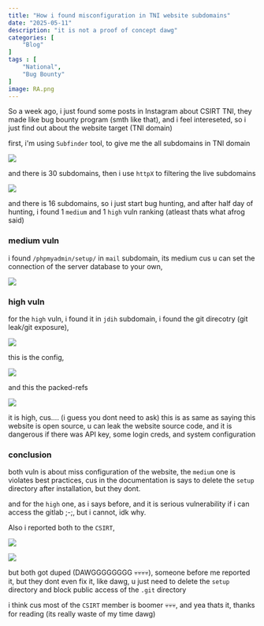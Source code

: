 ```yaml
---
title: "How i found misconfiguration in TNI website subdomains"
date: "2025-05-11"
description: "it is not a proof of concept dawg"
categories: [
    "Blog"
]
tags : [
    "National",
    "Bug Bounty"
]
image: RA.png
---
```

So a week ago, i just found some posts in Instagram about CSIRT TNI, they made like bug bounty program (smth like that), and i feel intereseted, so i just find out about the website target (TNI domain)

first, i'm using `Subfinder` tool, to give me the all subdomains in TNI domain

![](subfinder.png)

and there is 30 subdomains, then i use `httpX` to filtering the live subdomains

![](httpx.png)

and there is 16 subdomains, so i just start bug hunting, and after half day of hunting, i found 1 `medium` and 1 `high` vuln ranking (atleast thats what afrog said)

### medium vuln
i found `/phpmyadmin/setup/` in `mail` subdomain, its medium cus u can set the connection of the server database to your own, 

![](phpmyadminsetup.png)

### high vuln
for the `high` vuln, i found it in `jdih` subdomain, i found the git direcotry (git leak/git exposure), 

![](git.png)

this is the config,

![](gitconfig.png)

and this the packed-refs

![](gitpacked.png)

it is high, cus.... (i guess you dont need to ask) this is as same as saying this website is open source, u can leak the website source code, and it is dangerous if there was API key, some login creds, and system configuration

### conclusion
both vuln is about miss configuration of the website, the `medium` one is violates best practices, cus in the documentation is says to delete the `setup` directory after installation, but they dont.

and for the `high` one, as i says before, and it is serious vulnerability if i can access the gitlab ;-;, but i cannot, idk why.

Also i reported both to the `CSIRT`, 

![](laporansetup.png)


![](laporangit.png)


but both got duped (DAWGGGGGGGG 💀💀💀💀), someone before me reported it, but they dont even fix it, like dawg, u just need to delete the `setup` directory and block public access of the `.git` directory


i think cus most of the `CSIRT` member is boomer 💀💀💀, and yea thats it, thanks for reading (its really waste of my time dawg)